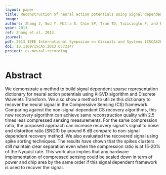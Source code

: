 ```yaml
---
layout: paper
title: Reconstruction of neural action potentials using signal dependent sparse representations
image:
authors: Zhang J, Suo Y, Mitra S, Chin SP, Tran TD, Yazicioglu F, and Etienne-Cummings R.
year: 2013
ref: Zhang et al. 2013.
journal:
pdf: 2013 IEEE International Symposium on Circuits and Systems (ISCAS2013)
doi: 10.1109/ISCAS.2013.6572147
project: cs-neural-recording
---
```


# Abstract
We demonstrate a method to build signal dependent sparse representation dictionary for neural action potentials using K-SVD algorithm and Discrete Wavelets Transform. We also show a method to utilize this dictionary to recover the neural signal in the Compressive Sensing (CS) framework. Comparing against the non-signal dependent CS recovery algorithms, this new recovery algorithm can achieve same reconstruction quality with 2.5 times less compressed sensing measurements. For the same compression ratio, the purposed approach can increase recovery signal's signal to noise and distortion ratio (SNDR) by around 6 dB compare to non-signal dependent recovery method. We also evaluated the recovered signal using spike sorting techniques. The results have shown that the spikes clusters still maintain clear separation even when the compression ratio is at 15-20% of the Nyquist rate. This work also implies that any hardware implementation of compressed sensing could be scaled down in term of power and chip area by the same order if this signal dependent framework is used to recover the signal.
